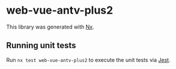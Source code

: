 # web-vue-antv-plus2

This library was generated with [Nx](https://nx.dev).

## Running unit tests

Run `nx test web-vue-antv-plus2` to execute the unit tests via [Jest](https://jestjs.io).
